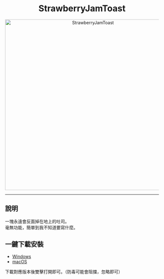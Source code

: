 <div align="center">
  <h1>StrawberryJamToast</h1>
  
  <img src="https://drive.google.com/uc?id=13jlh-1gOUthRIDanTcqVIlUhXWG9xfMX" 
       alt="StrawberryJamToast" 
       width="560" />
</div>

---

## 說明 
一塊永遠會反面掉在地上的吐司。  
毫無功能，簡單到我不知道要寫什麼。

## 一鍵下載安裝
- [Windows](https://github.com/YourName/StrawberryJamToast/releases/download/v1.0/StrawberryJamToast.exe)  
- [macOS](https://github.com/YourName/StrawberryJamToast/releases/download/v1.0/StrawberryJamToast.app.zip)

下載對應版本後雙擊打開即可。（防毒可能會阻擋，忽略即可）  

